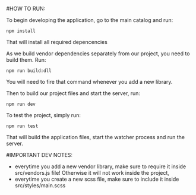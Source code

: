 #HOW TO RUN:

To begin developing the application, go to the main catalog and run:
```
npm install
```
That will install all required depencencies

As we build vendor dependencies separately from our project, you need to build them. Run:
```
npm run build:dll
```
You will need to fire that command whenever you add a new library.

Then to build our project files and start the server, run:
```
npm run dev
```

To test the project, simply run:
```
npm run test
```

That will build the application files, start the watcher process and run the server.



#IMPORTANT DEV NOTES:
- everytime you add a new vendor library, make sure to require it inside src/vendors.js file! Otherwise
it will not work inside the project,
- everytime you create a new scss file, make sure to include it inside src/styles/main.scss
